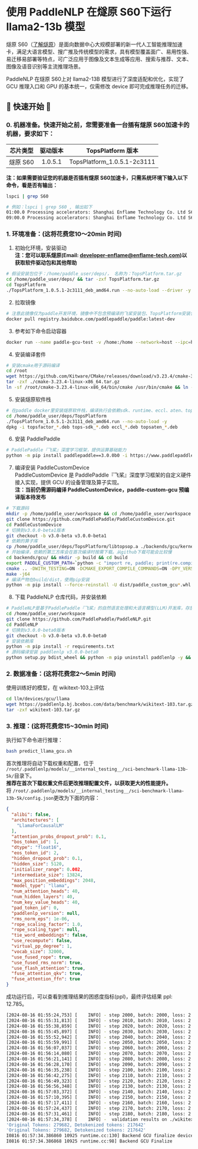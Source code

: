 # 使用 PaddleNLP 在燧原 S60下运行 llama2-13b 模型

燧原 S60（[了解燧原](https://www.enflame-tech.com/)）是面向数据中心大规模部署的新一代人工智能推理加速卡，满足大语言模型、搜广推及传统模型的需求，具有模型覆盖面广、易用性强、易迁移易部署等特点，可广泛应用于图像及文本生成等应用、搜索与推荐、文本、图像及语音识别等主流推理场景。

PaddleNLP 在燧原 S60上对 llama2-13B 模型进行了深度适配和优化，实现了 GCU 推理入口和 GPU 的基本统一，仅需修改 device 即可完成推理任务的迁移。

## 🚀 快速开始 🚀

### 0. 机器准备。快速开始之前，您需要准备一台插有燧原 S60加速卡的机器，要求如下：

| 芯片类型 | 驱动版本 | TopsPlatform 版本 |
| :---: | :---: | :---: |
| 燧原 S60 | 1.0.5.1 | TopsPlatform_1.0.5.1-2c3111 |

**注：如果需要验证您的机器是否插有燧原 S60加速卡，只需系统环境下输入以下命令，看是否有输出：**
```bash
lspci | grep S60

# 例如：lspci | grep S60 , 输出如下
01:00.0 Processing accelerators: Shanghai Enflame Technology Co. Ltd S60 [Enflame] (rev 01)
09:00.0 Processing accelerators: Shanghai Enflame Technology Co. Ltd S60 [Enflame] (rev 01)
```
### 1. 环境准备：(这将花费您10～20min 时间)

1. 初始化环境，安装驱动<br/>
  **注：您可以联系燧原(Email: developer-enflame@enflame-tech.com)以获取软件驱动包和其他帮助**
```bash
# 假设安装包位于：/home/paddle_user/deps/， 名称为：TopsPlatform.tar.gz
cd /home/paddle_user/deps/ && tar -zxf TopsPlatform.tar.gz
cd TopsPlatform
./TopsPlatform_1.0.5.1-2c3111_deb_amd64.run --no-auto-load --driver -y
```
2. 拉取镜像
```bash
# 注意此镜像仅为paddle开发环境，镜像中不包含预编译的飞桨安装包、TopsPlatform安装包等
docker pull registry.baidubce.com/paddlepaddle/paddle:latest-dev
```
3. 参考如下命令启动容器
```bash
docker run --name paddle-gcu-test -v /home:/home --network=host --ipc=host -it --privileged registry.baidubce.com/paddlepaddle/paddle:latest-dev /bin/bash
```
4. 安装编译套件
```bash
# 安装cmake用于源码编译
cd /root
wget https://github.com/Kitware/CMake/releases/download/v3.23.4/cmake-3.23.4-linux-x86_64.tar.gz
tar -zxf ./cmake-3.23.4-linux-x86_64.tar.gz
ln -sf /root/cmake-3.23.4-linux-x86_64/bin/cmake /usr/bin/cmake && ln -sf /root/cmake-3.23.4-linux-x86_64/bin/ctest /usr/bin/ctest
```
5. 安装燧原软件栈
```bash
# 在paddle docker里安装燧原软件栈，编译执行会依赖sdk、runtime、eccl、aten、topstx(for profiler)
cd /home/paddle_user/deps/TopsPlatform
./TopsPlatform_1.0.5.1-2c3111_deb_amd64.run --no-auto-load -y
dpkg -i topsfactor_*.deb tops-sdk_*.deb eccl_*.deb topsaten_*.deb
```
6. 安装 PaddlePaddle
```bash
# PaddlePaddle『飞桨』深度学习框架，提供运算基础能力
python -m pip install paddlepaddle==3.0.0b0 -i https://www.paddlepaddle.org.cn/packages/stable/cpu/
```
7. 编译安装 PaddleCustomDevice<br/>
  PaddleCustomDevice 是 PaddlePaddle『飞桨』深度学习框架的自定义硬件接入实现，提供 GCU 的设备管理及算子实现。<br/>
  **注：当前仍需源码编译 PaddleCustomDevice，paddle-custom-gcu 预编译版本待发布**
```bash
# 下载源码
mkdir -p /home/paddle_user/workspace && cd /home/paddle_user/workspace
git clone https://github.com/PaddlePaddle/PaddleCustomDevice.git
cd PaddleCustomDevice
# 切换到v3.0.0-beta1版本
git checkout -b v3.0-beta v3.0.0-beta1
# 依赖的算子库
cp /home/paddle_user/deps/TopsPlatform/libtopsop.a ./backends/gcu/kernels/topsflame/
# 开始编译，依赖的第三方库会在首次编译时按需下载。从github下载可能会比较慢
cd backends/gcu/ && mkdir -p build && cd build
export PADDLE_CUSTOM_PATH=`python -c "import re, paddle; print(re.compile('/__init__.py.*').sub('',paddle.__file__))"`
cmake .. -DWITH_TESTING=ON -DCMAKE_EXPORT_COMPILE_COMMANDS=ON -DPY_VERSION=3.9
make -j64
# 编译产物在build/dist，使用pip安装
python -m pip install --force-reinstall -U dist/paddle_custom_gcu*.whl
```
8. 下载 PaddleNLP 仓库代码，并安装依赖
```bash
# PaddleNLP是基于PaddlePaddle『飞桨』的自然语言处理和大语言模型(LLM)开发库，存放了基于『飞桨』框架实现的各种大模型，llama2-13B模型也包含其中。为了便于您更好地使用PaddleNLP，您需要clone整个仓库。
cd /home/paddle_user/workspace
git clone https://github.com/PaddlePaddle/PaddleNLP.git
cd PaddleNLP
# 切换到v3.0.0-beta0版本
git checkout -b v3.0-beta v3.0.0-beta0
# 安装依赖库
python -m pip install -r requirements.txt
# 源码编译安装 paddlenlp v3.0.0-beta0
python setup.py bdist_wheel && python -m pip uninstall paddlenlp -y && python -m pip install dist/paddlenlp*
```
### 2. 数据准备：(这将花费您2～5min 时间)
使用训练好的模型，在 wikitext-103上评估
```bash
cd llm/devices/gcu/llama
wget https://paddlenlp.bj.bcebos.com/data/benchmark/wikitext-103.tar.gz
tar -zxf wikitext-103.tar.gz
```
### 3. 推理：(这将花费您15~30min 时间)
执行如下命令进行推理：
```bash
bash predict_llama_gcu.sh
```
首次推理将自动下载权重和配置，位于 ```/root/.paddlenlp/models/__internal_testing__/sci-benchmark-llama-13b-5k/```目录下。<br/>
**推荐在首次下载权重文件后更改推理配置文件，以获取更大的性能提升。**<br/>
将 ```/root/.paddlenlp/models/__internal_testing__/sci-benchmark-llama-13b-5k/config.json```更改为下面的内容：
```json
{
  "alibi": false,
  "architectures": [
    "LlamaForCausalLM"
  ],
  "attention_probs_dropout_prob": 0.1,
  "bos_token_id": 1,
  "dtype": "float16",
  "eos_token_id": 2,
  "hidden_dropout_prob": 0.1,
  "hidden_size": 5120,
  "initializer_range": 0.002,
  "intermediate_size": 13824,
  "max_position_embeddings": 2048,
  "model_type": "llama",
  "num_attention_heads": 40,
  "num_hidden_layers": 40,
  "num_key_value_heads": 40,
  "pad_token_id": 0,
  "paddlenlp_version": null,
  "rms_norm_eps": 1e-06,
  "rope_scaling_factor": 1.0,
  "rope_scaling_type": null,
  "tie_word_embeddings": false,
  "use_recompute": false,
  "virtual_pp_degree": 1,
  "vocab_size": 32000,
  "use_fused_rope": true,
  "use_fused_rms_norm": true,
  "use_flash_attention": true,
  "fuse_attention_qkv": true,
  "fuse_attention_ffn": true
}
```
成功运行后，可以查看到推理结果的困惑度指标(ppl)，最终评估结果 ppl: 12.785。
```bash
[2024-08-16 01:55:24,753] [    INFO] - step 2000, batch: 2000, loss: 2.323283, speed: 1.40 step/s
[2024-08-16 01:55:31,813] [    INFO] - step 2010, batch: 2010, loss: 2.341318, speed: 1.42 step/s
[2024-08-16 01:55:38,859] [    INFO] - step 2020, batch: 2020, loss: 2.357684, speed: 1.42 step/s
[2024-08-16 01:55:45,897] [    INFO] - step 2030, batch: 2030, loss: 2.371745, speed: 1.42 step/s
[2024-08-16 01:55:52,942] [    INFO] - step 2040, batch: 2040, loss: 2.386801, speed: 1.42 step/s
[2024-08-16 01:55:59,991] [    INFO] - step 2050, batch: 2050, loss: 2.399686, speed: 1.42 step/s
[2024-08-16 01:56:07,037] [    INFO] - step 2060, batch: 2060, loss: 2.410638, speed: 1.42 step/s
[2024-08-16 01:56:14,080] [    INFO] - step 2070, batch: 2070, loss: 2.421459, speed: 1.42 step/s
[2024-08-16 01:56:21,141] [    INFO] - step 2080, batch: 2080, loss: 2.431433, speed: 1.42 step/s
[2024-08-16 01:56:28,170] [    INFO] - step 2090, batch: 2090, loss: 2.443705, speed: 1.42 step/s
[2024-08-16 01:56:35,238] [    INFO] - step 2100, batch: 2100, loss: 2.454847, speed: 1.41 step/s
[2024-08-16 01:56:42,275] [    INFO] - step 2110, batch: 2110, loss: 2.464446, speed: 1.42 step/s
[2024-08-16 01:56:49,323] [    INFO] - step 2120, batch: 2120, loss: 2.475107, speed: 1.42 step/s
[2024-08-16 01:56:56,348] [    INFO] - step 2130, batch: 2130, loss: 2.487760, speed: 1.42 step/s
[2024-08-16 01:57:03,372] [    INFO] - step 2140, batch: 2140, loss: 2.501706, speed: 1.42 step/s
[2024-08-16 01:57:10,395] [    INFO] - step 2150, batch: 2150, loss: 2.513665, speed: 1.42 step/s
[2024-08-16 01:57:17,411] [    INFO] - step 2160, batch: 2160, loss: 2.524555, speed: 1.43 step/s
[2024-08-16 01:57:24,437] [    INFO] - step 2170, batch: 2170, loss: 2.536793, speed: 1.42 step/s
[2024-08-16 01:57:31,461] [    INFO] - step 2180, batch: 2180, loss: 2.547897, speed: 1.42 step/s
[2024-08-16 01:57:34,378] [    INFO] -  validation results on ./wikitext-103/wiki.valid.tokens | avg loss: 2.5483E+00 | ppl: 1.2785E+01 | adjusted ppl: 2.6434E+01 | token ratio: 1.285056584007609 |
'Original Tokens: 279682, Detokenized tokens: 217642'
'Original Tokens: 279682, Detokenized tokens: 217642'
I0816 01:57:34.386860 10925 runtime.cc:130] Backend GCU finalize device:0
I0816 01:57:34.386868 10925 runtime.cc:98] Backend GCU Finalize
```
